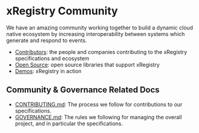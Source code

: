 # xRegistry Community

We have an amazing community working together to build a dynamic cloud native
ecosystem by increasing interoperability between systems which generate and
respond to events.

- [Contributors](contributors.md): the people and companies contributing to the
  xRegistry specifications and ecosystem
- [Open Source](open-source.md): open source libraries that support xRegistry
- [Demos](demos.md): xRegistry in action

## Community & Governance Related Docs

- [CONTRIBUTING.md](CONTRIBUTING.md):
  The process we follow for contributions to our specifications.
- [GOVERNANCE.md](GOVERNANCE.md):
  The rules we following for managing the overall project, and in particular
  the specifications.
